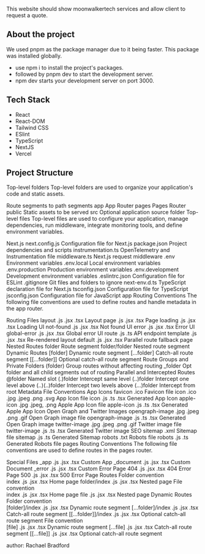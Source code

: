 This website should show moonwalkertech services and allow client to request a quote.

## About the project

We used pnpm as the package manager due to it being faster. This package was installed globally.

- use npm i to install the project's packages.
- followed by pnpm dev to start the development server.
- npm dev starts your development server on port 3000.

## Tech Stack
- React
- React-DOM
- Tailwind CSS
- ESlint
- TypeScript
- NextJS
- Vercel



## Project Structure

Top-level folders
Top-level folders are used to organize your application's code and static assets.

Route segments to path segments
app	App Router
pages	Pages Router
public	Static assets to be served
src	Optional application source folder
Top-level files
Top-level files are used to configure your application, manage dependencies, run middleware, integrate monitoring tools, and define environment variables.

Next.js	
next.config.js	Configuration file for Next.js
package.json	Project dependencies and scripts
instrumentation.ts	OpenTelemetry and Instrumentation file
middleware.ts	Next.js request middleware
.env	Environment variables
.env.local	Local environment variables
.env.production	Production environment variables
.env.development	Development environment variables
.eslintrc.json	Configuration file for ESLint
.gitignore	Git files and folders to ignore
next-env.d.ts	TypeScript declaration file for Next.js
tsconfig.json	Configuration file for TypeScript
jsconfig.json	Configuration file for JavaScript
app Routing Conventions
The following file conventions are used to define routes and handle metadata in the app router.

Routing Files
layout	.js .jsx .tsx	Layout
page	.js .jsx .tsx	Page
loading	.js .jsx .tsx	Loading UI
not-found	.js .jsx .tsx	Not found UI
error	.js .jsx .tsx	Error UI
global-error	.js .jsx .tsx	Global error UI
route	.js .ts	API endpoint
template	.js .jsx .tsx	Re-rendered layout
default	.js .jsx .tsx	Parallel route fallback page
Nested Routes
folder	Route segment
folder/folder	Nested route segment
Dynamic Routes
[folder]	Dynamic route segment
[...folder]	Catch-all route segment
[[...folder]]	Optional catch-all route segment
Route Groups and Private Folders
(folder)	Group routes without affecting routing
_folder	Opt folder and all child segments out of routing
Parallel and Intercepted Routes
@folder	Named slot
(.)folder	Intercept same level
(..)folder	Intercept one level above
(..)(..)folder	Intercept two levels above
(...)folder	Intercept from root
Metadata File Conventions
App Icons
favicon	.ico	Favicon file
icon	.ico .jpg .jpeg .png .svg	App Icon file
icon	.js .ts .tsx	Generated App Icon
apple-icon	.jpg .jpeg, .png	Apple App Icon file
apple-icon	.js .ts .tsx	Generated Apple App Icon
Open Graph and Twitter Images
opengraph-image	.jpg .jpeg .png .gif	Open Graph image file
opengraph-image	.js .ts .tsx	Generated Open Graph image
twitter-image	.jpg .jpeg .png .gif	Twitter image file
twitter-image	.js .ts .tsx	Generated Twitter image
SEO
sitemap	.xml	Sitemap file
sitemap	.js .ts	Generated Sitemap
robots	.txt	Robots file
robots	.js .ts	Generated Robots file
pages Routing Conventions
The following file conventions are used to define routes in the pages router.

Special Files
_app	.js .jsx .tsx	Custom App
_document	.js .jsx .tsx	Custom Document
_error	.js .jsx .tsx	Custom Error Page
404	.js .jsx .tsx	404 Error Page
500	.js .jsx .tsx	500 Error Page
Routes
Folder convention		
index	.js .jsx .tsx	Home page
folder/index	.js .jsx .tsx	Nested page
File convention		
index	.js .jsx .tsx	Home page
file	.js .jsx .tsx	Nested page
Dynamic Routes
Folder convention		
[folder]/index	.js .jsx .tsx	Dynamic route segment
[...folder]/index	.js .jsx .tsx	Catch-all route segment
[[...folder]]/index	.js .jsx .tsx	Optional catch-all route segment
File convention		
[file]	.js .jsx .tsx	Dynamic route segment
[...file]	.js .jsx .tsx	Catch-all route segment
[[...file]]	.js .jsx .tsx	Optional catch-all route segment


author: Rachael Bradford